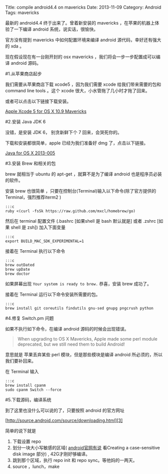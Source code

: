Title: compile android4.4 on mavericks
Date: 2013-11-09
Category: Android
Tags: mavericks

最新的 android4.4 终于出来了。曾着新安装的 mavericks ，在苹果的机器上体验了一下编译 android 系统，说实话，很愉快。

官方没有提到 mavericks 中如何配置环境来编译 android 源代码，幸好还有强大的 xda 。

现在假设现在有一台刚开封的 osx mavericks ，我们将会一步一步配置成可以编译 android 源码。

#1.从苹果商店起步

我们需要从苹果商店下载 xcode5 ，因为我们需要 xcode 给我们带来需要的包和 command line tools 。这个 xcode 很大，小水管拖了几小时才拖了回来。

或者可以点击以下链接下载安装。

[Apple Xcode 5 for OS X 10.9 Mavericks][1]

[1]: https://developer.apple.com/xcode/

#2.安装 Java JDK 6

没错，是安装 JDK 6， 别贪新鲜下个 7 回来，会哭死你的。

下载和安装都很简单，apple 已经为我们准备好 dmg 了，点击以下链接。

[Java for OS X 2013-005][2]

[2]: http://support.apple.com/kb/DL1572?viewlocale=en_US

#3.安装 Brew 和相关的包

brew 就相当于 ubuntu 的 apt-get ，就算不是为了编译 android 也是程序员必装的软件。

安装 brew 也很简单 ，只要在控制台(Terminal)输入以下命令(除了官方提供的Terminal，强烈推荐iterm2 ) 

    :::c
    ruby <(curl -fsSk https://raw.github.com/mxcl/homebrew/go)

然后在 terminal 配置文件 (.bashrc [如果shell 是 bash 默认就是] 或者 .zshrc [如果 shell 是 zsh]) 加入下面变量

    :::c
    export BUILD_MAC_SDK_EXPERIMENTAL=1

接着在 Terminal 执行以下命令

    :::c
    brew outDated
    brew upDate
    brew doctor

如果屏幕出现 `Your system is ready to brew.` 恭喜，安装 brew 成功了。

接着在 Terminal 运行以下命令安装所需要的包。

    :::c
    brew install git coreutils findutils gnu-sed gnupg pngcrush python

#4.修复 Switch.pm 问题

如果不执行如下命令，在编译 android 源码的时候会出现错误。

> When upgrading to OS X Mavericks, Apple made some perl module deprecated, but we still need them to build Android!

意思就是 苹果丢弃某些 perl 模块，但是那些模块是编译 android 所必须的，所以我们要补回来。

在 Terminal 输入

    :::c
    brew install cpanm
    sudo cpanm Switch --force

#5.下载源码，编译系统

到了这里也没什么可以说的了，只要按照 android 的官方网址

[http://source.android.com/source/downloading.html][3]

[3]: http://source.android.com/source/downloading.html

简单的说下就是

1. 下载设置 repo
2. 划分一块大小写敏感的区域( [android官网有说][4] 看Creating a case-sensitive disk image 部分) , 42G才刚好够编译。
3. 跳到那个区域，执行 repo init 和 repo sync。等他妈的一两天。
4. source ，lunch，make

[4]: http://source.android.com/source/initializing.html
